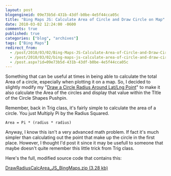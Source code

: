 ```yaml
---
layout: post
blogengineid: 09e73b5d-431b-43df-b0be-4e5f44cca05c
title: "Bing Maps JS: Calculate Area of Circle and Draw Circle on Map"
date: 2010-03-02 12:24:00 -0600
comments: true
published: true
categories: ["blog", "archives"]
tags: ["Bing Maps"]
redirect_from: 
  - /post/2010/03/02/Bing-Maps-JS-Calculate-Area-of-Circle-and-Draw-Circle-on-Map
  - /post/2010/03/02/bing-maps-js-calculate-area-of-circle-and-draw-circle-on-map
  - /post.aspx?id=09e73b5d-431b-43df-b0be-4e5f44cca05c
---
```

<!-- more -->

Something that can be useful at times in being able to calculate the total Area of a circle, especially when plotting it on a map. So, I decided to slightly modify my "<a href="/post/2008/02/09/Virtual-Earth-Draw-a-Circle-Radius-Around-a-LatLong-Point.aspx">Draw a Circle Radius Around Lat/Lng Point</a>" to make it also calculate the Area of the circles and display that value within the TItle of the Circle Shapes Pushpin.

Remember, back in Trig class, it's fairly simple to calculate the area of a circle. You just Multiply Pi by the Radius Squared.

```
Area = Pi * (radius * radius)
```

Anyway, I know this isn't a very advanced math problem. If fact it's much simpler than calculating out the point that make up the circle in the first place. However, I thought I'd post it since it may be usefull to someone that maybe doesn't quite remember this little trick from Trig class.

Here's the full, modified source code that contains this:

<a href="/files/2010/3/DrawRadiusCalcArea_JS_BingMaps.zip">DrawRadiusCalcArea_JS_BingMaps.zip (3.28 kb)</a>
